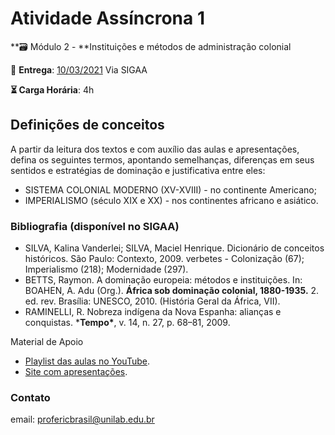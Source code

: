 # Atividade Assíncrona 1

**🗃️ Módulo 2 - **Instituições e métodos de administração colonial

**📅️** **Entrega**: <u>10/03/2021</u> Via SIGAA

**⏳️ Carga Horária**: 4h

## Definições de conceitos

A partir da leitura dos textos e com auxílio das aulas e apresentações, defina os seguintes termos, apontando semelhanças, diferenças em  seus sentidos e estratégias de dominação e justificativa entre eles:

- SISTEMA COLONIAL MODERNO (XV-XVIII) - no continente Americano;
- IMPERIALISMO (século XIX e XX) - nos continentes africano e asiático.

### Bibliografia (disponível no SIGAA)

- SILVA, Kalina Vanderlei; SILVA, Maciel Henrique. Dicionário de conceitos históricos. São Paulo: Contexto, 2009. verbetes - Colonização (67); Imperialismo (218);  Modernidade (297).
- BETTS, Raymon. A dominação europeia: métodos e instituições. In: BOAHEN, A. Adu (Org.). **África sob dominação colonial, 1880-1935.** 2. ed. rev. Brasília: UNESCO, 2010. (História Geral da África, VII).
- RAMINELLI, R. Nobreza indígena da Nova Espanha: alianças e conquistas. ***Tempo\***, v. 14, n. 27, p. 68–81, 2009. 

Material de Apoio

- [Playlist das aulas no YouTube](https://youtube.com/playlist?list=PLX52KPH23_mH_kD7u1hgF7lAaR5u9HQds).
- [Site com apresentações](https://ericbrasiln.github.io/bhum0004/).

### Contato

email: profericbrasil@unilab.edu.br

